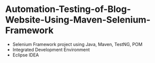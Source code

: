 # Automation-Testing-of-Blog-Website-Using-Maven-Selenium-Framework
- Selenium Framework project using Java, Maven, TestNG, POM
- Integrated Development Environment
- Eclipse IDEA
